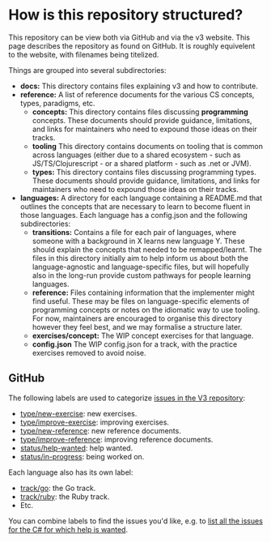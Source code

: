 # How is this repository structured?

This repository can be view both via GitHub and via the v3 website. This page describes the repository as found on GitHub. It is roughly equivelent to the website, with filenames being titelized.

Things are grouped into several subdirectories:

- **docs:** This directory contains files explaining v3 and how to contribute.
- **reference:** A list of reference documents for the various CS concepts, types, paradigms, etc.
  - **concepts:** This directory contains files discussing **programming** concepts. These documents should provide guidance, limitations, and links for maintainers who need to expound those ideas on their tracks.
  - **tooling** This directory contains documents on tooling that is common across languages (either due to a shared ecosystem - such as JS/TS/Clojurescript - or a shared platform - such as .net or JVM).
  - **types:** This directory contains files discussing programming types. These documents should provide guidance, limitations, and links for maintainers who need to expound those ideas on their tracks.
- **languages:** A directory for each language containing a README.md that outlines the concepts that are necessary to learn to become fluent in those languages. Each language has a config.json and the following subdirectories:
  - **transitions:** Contains a file for each pair of languages, where someone with a background in X learns new language Y. These should explain the concepts that needed to be remapped/learnt. The files in this directory initially aim to help inform us about both the language-agnostic and language-specific files, but will hopefully also in the long-run provide custom pathways for people learning languages.
  - **reference:** Files containing information that the implementer might find useful. These may be files on language-specific elements of programming concepts or notes on the idiomatic way to use tooling. For now, maintainers are encouraged to organise this directory however they feel best, and we may formalise a structure later.
  - **exercises/concept:** The WIP concept exercises for that language.
  - **config.json** The WIP config.json for a track, with the practice exercises removed to avoid noise.

## GitHub

The following labels are used to categorize [issues in the V3 repository][github-issues]:

- [type/new-exercise][github-issues-type-new-exercise]: new exercises.
- [type/improve-exercise][github-issues-type-improve-exercise]: improving exercises.
- [type/new-reference][github-issues-type-new-reference]: new reference documents.
- [type/improve-reference][github-issues-type-improve-reference]: improving reference documents.
- [status/help-wanted][github-issues-status-help-wanted]: help wanted.
- [status/in-progress][github-issues-status-in-progress]: being worked on.

Each language also has its own label:

- [track/go][github-issues-track-go]: the Go track.
- [track/ruby][github-issues-track-ruby]: the Ruby track.
- Etc.

You can combine labels to find the issues you'd like, e.g. to [list all the issues for the C# for which help is wanted][github-issues-csharp-status-help-wanted].

[github-issues]: https://github.com/exercism/v3/issues
[github-issues-type-new-exercise]: https://github.com/exercism/v3/issues?q=is%3Aissue+is%3Aopen+label%3Atype%2Fnew-exercise
[github-issues-type-improve-exercise]: https://github.com/exercism/v3/issues?q=is%3Aissue+is%3Aopen+label%3Atype%2Fimprove-exercise
[github-issues-type-new-reference]: https://github.com/exercism/v3/issues?q=is%3Aissue+is%3Aopen+label%3Atype%2Fnew-reference
[github-issues-type-improve-reference]: https://github.com/exercism/v3/issues?q=is%3Aissue+is%3Aopen+label%3Atype%2Fimprove-reference
[github-issues-status-help-wanted]: https://github.com/exercism/v3/issues?q=is%3Aissue+is%3Aopen+label%status%2Fhelp-wanted
[github-issues-status-in-progress]: https://github.com/exercism/v3/issues?q=is%3Aissue+is%3Aopen+label%status%2Fin-progress
[github-issues-track-go]: https://github.com/exercism/v3/issues?q=is%3Aissue+is%3Aopen+label%3Atrack%2Fgo
[github-issues-track-ruby]: https://github.com/exercism/v3/issues?q=is%3Aissue+is%3Aopen+label%3Atrack%2Fruby
[github-issues-csharp-status-help-wanted]: https://github.com/exercism/v3/issues?utf8=%E2%9C%93&q=is%3Aissue+is%3Aopen+label%3Astatus%2Fhelp-wanted+label%3Atrack%2Fcsharp+

